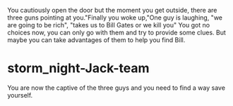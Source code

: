 You cautiously open the door but the moment you get outside, there are three guns pointing at you."Finally you woke up,"One guy is laughing, "we are going to be rich", "takes us to Bill Gates or we kill you"
You got no choices now, you can only go with them and try to provide some clues. But maybe you can take advantages of them to help you find Bill.

# storm_night-Jack-team
You are now the captive of the three guys and you need to find a way save yourself.
